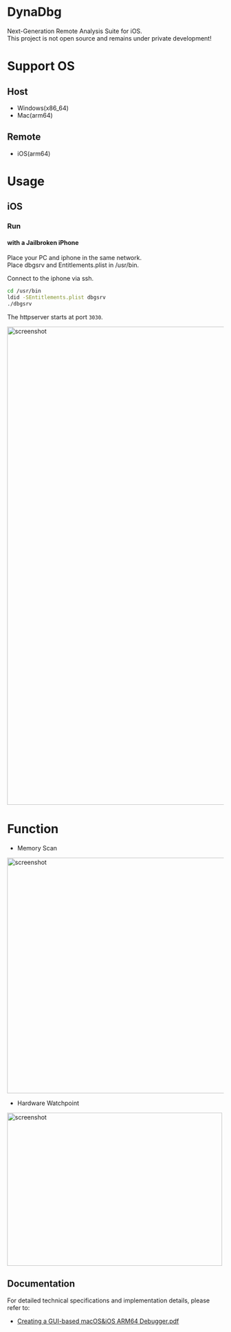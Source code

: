 # DynaDbg
Next-Generation Remote Analysis Suite for iOS.  
This project is not open source and remains under private development!

# Support OS

## Host
- Windows(x86_64)
- Mac(arm64)

## Remote
- iOS(arm64)
  
# Usage

## iOS

### Run

#### with a Jailbroken iPhone

Place your PC and iphone in the same network.  
Place dbgsrv and Entitlements.plist in /usr/bin.

Connect to the iphone via ssh.

```sh
cd /usr/bin
ldid -SEntitlements.plist dbgsrv
./dbgsrv
```

The httpserver starts at port `3030`.

<img width="1512" height="1112" alt="screenshot" src="https://github.com/user-attachments/assets/35b2d9ae-4102-49f9-af44-ba2859334cda" />

# Function

- Memory Scan
<img width="661" height="548" alt="screenshot" src="https://github.com/user-attachments/assets/10de5089-7496-44e6-b681-de943e711d0b" />

- Hardware Watchpoint
<img width="500" height="356" alt="screenshot" src="https://github.com/user-attachments/assets/15a068cb-e77b-408e-a9e5-2d5482c5adbf" />

## Documentation

For detailed technical specifications and implementation details, please refer to:
- [Creating a GUI-based macOS&iOS ARM64 Debugger.pdf](doc/Creating%20a%20GUI-based%20macOS&iOS%20ARM64%20Debugger.pdf)
